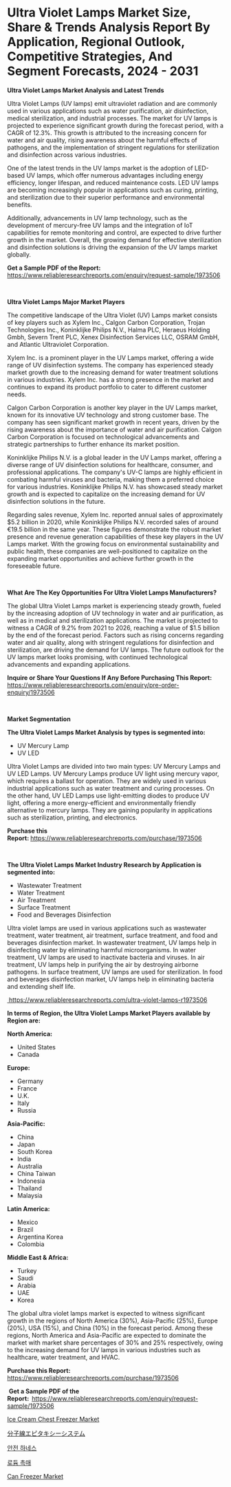 <p><h1>Ultra Violet Lamps Market Size, Share & Trends Analysis Report By Application, Regional Outlook, Competitive Strategies, And Segment Forecasts, 2024 - 2031</h1></p><p><strong>Ultra Violet Lamps Market Analysis and Latest Trends</strong></p>
<p><p>Ultra Violet Lamps (UV lamps) emit ultraviolet radiation and are commonly used in various applications such as water purification, air disinfection, medical sterilization, and industrial processes. The market for UV lamps is projected to experience significant growth during the forecast period, with a CAGR of 12.3%. This growth is attributed to the increasing concern for water and air quality, rising awareness about the harmful effects of pathogens, and the implementation of stringent regulations for sterilization and disinfection across various industries.</p><p>One of the latest trends in the UV lamps market is the adoption of LED-based UV lamps, which offer numerous advantages including energy efficiency, longer lifespan, and reduced maintenance costs. LED UV lamps are becoming increasingly popular in applications such as curing, printing, and sterilization due to their superior performance and environmental benefits.</p><p>Additionally, advancements in UV lamp technology, such as the development of mercury-free UV lamps and the integration of IoT capabilities for remote monitoring and control, are expected to drive further growth in the market. Overall, the growing demand for effective sterilization and disinfection solutions is driving the expansion of the UV lamps market globally.</p></p>
<p><strong>Get a Sample PDF of the Report:&nbsp;</strong> <a href="https://www.reliableresearchreports.com/enquiry/request-sample/1973506">https://www.reliableresearchreports.com/enquiry/request-sample/1973506</a></p>
<p>&nbsp;</p>
<p><strong>Ultra Violet Lamps Major Market Players</strong></p>
<p><p>The competitive landscape of the Ultra Violet (UV) Lamps market consists of key players such as Xylem Inc., Calgon Carbon Corporation, Trojan Technologies Inc., Koninklijke Philips N.V., Halma PLC, Heraeus Holding Gmbh, Severn Trent PLC, Xenex Disinfection Services LLC, OSRAM GmbH, and Atlantic Ultraviolet Corporation.</p><p>Xylem Inc. is a prominent player in the UV Lamps market, offering a wide range of UV disinfection systems. The company has experienced steady market growth due to the increasing demand for water treatment solutions in various industries. Xylem Inc. has a strong presence in the market and continues to expand its product portfolio to cater to different customer needs.</p><p>Calgon Carbon Corporation is another key player in the UV Lamps market, known for its innovative UV technology and strong customer base. The company has seen significant market growth in recent years, driven by the rising awareness about the importance of water and air purification. Calgon Carbon Corporation is focused on technological advancements and strategic partnerships to further enhance its market position.</p><p>Koninklijke Philips N.V. is a global leader in the UV Lamps market, offering a diverse range of UV disinfection solutions for healthcare, consumer, and professional applications. The company's UV-C lamps are highly efficient in combating harmful viruses and bacteria, making them a preferred choice for various industries. Koninklijke Philips N.V. has showcased steady market growth and is expected to capitalize on the increasing demand for UV disinfection solutions in the future.</p><p>Regarding sales revenue, Xylem Inc. reported annual sales of approximately $5.2 billion in 2020, while Koninklijke Philips N.V. recorded sales of around €19.5 billion in the same year. These figures demonstrate the robust market presence and revenue generation capabilities of these key players in the UV Lamps market. With the growing focus on environmental sustainability and public health, these companies are well-positioned to capitalize on the expanding market opportunities and achieve further growth in the foreseeable future.</p></p>
<p>&nbsp;</p>
<p><strong>What Are The Key Opportunities For Ultra Violet Lamps Manufacturers?</strong></p>
<p><p>The global Ultra Violet Lamps market is experiencing steady growth, fueled by the increasing adoption of UV technology in water and air purification, as well as in medical and sterilization applications. The market is projected to witness a CAGR of 9.2% from 2021 to 2026, reaching a value of $1.5 billion by the end of the forecast period. Factors such as rising concerns regarding water and air quality, along with stringent regulations for disinfection and sterilization, are driving the demand for UV lamps. The future outlook for the UV lamps market looks promising, with continued technological advancements and expanding applications.</p></p>
<p><strong>Inquire or Share Your Questions If Any Before Purchasing This Report:</strong> <a href="https://www.reliableresearchreports.com/enquiry/pre-order-enquiry/1973506">https://www.reliableresearchreports.com/enquiry/pre-order-enquiry/1973506</a></p>
<p>&nbsp;</p>
<p><strong>Market Segmentation</strong></p>
<p><strong>The Ultra Violet Lamps Market Analysis by types is segmented into:</strong></p>
<p><ul><li>UV Mercury Lamp</li><li>UV LED</li></ul></p>
<p><p>Ultra Violet Lamps are divided into two main types: UV Mercury Lamps and UV LED Lamps. UV Mercury Lamps produce UV light using mercury vapor, which requires a ballast for operation. They are widely used in various industrial applications such as water treatment and curing processes. On the other hand, UV LED Lamps use light-emitting diodes to produce UV light, offering a more energy-efficient and environmentally friendly alternative to mercury lamps. They are gaining popularity in applications such as sterilization, printing, and electronics.</p></p>
<p><strong>Purchase this Report:&nbsp;</strong><a href="https://www.reliableresearchreports.com/purchase/1973506">https://www.reliableresearchreports.com/purchase/1973506</a></p>
<p>&nbsp;</p>
<p><strong>The Ultra Violet Lamps Market Industry Research by Application is segmented into:</strong></p>
<p><ul><li>Wastewater Treatment</li><li>Water Treatment</li><li>Air Treatment</li><li>Surface Treatment</li><li>Food and Beverages Disinfection</li></ul></p>
<p><p>Ultra violet lamps are used in various applications such as wastewater treatment, water treatment, air treatment, surface treatment, and food and beverages disinfection market. In wastewater treatment, UV lamps help in disinfecting water by eliminating harmful microorganisms. In water treatment, UV lamps are used to inactivate bacteria and viruses. In air treatment, UV lamps help in purifying the air by destroying airborne pathogens. In surface treatment, UV lamps are used for sterilization. In food and beverages disinfection market, UV lamps help in eliminating bacteria and extending shelf life.</p></p>
<p><a href="https://www.reliableresearchreports.com/ultra-violet-lamps-r1973506">&nbsp;https://www.reliableresearchreports.com/ultra-violet-lamps-r1973506</a></p>
<p><strong>In terms of Region, the Ultra Violet Lamps Market Players available by Region are:</strong></p>
<p>
    <p> <strong> North America: </strong>
        <ul>
            <li>United States</li>
            <li>Canada</li>
        </ul>
        </p> 
    <p> <strong> Europe: </strong>
        <ul>
            <li>Germany</li>
            <li>France</li>
            <li>U.K.</li>
            <li>Italy</li>
            <li>Russia</li>
        </ul>
        </p> 
    <p> <strong> Asia-Pacific: </strong>
        <ul>
            <li>China</li>
            <li>Japan</li>
            <li>South Korea</li>
            <li>India</li>
            <li>Australia</li>
            <li>China Taiwan</li>
            <li>Indonesia</li>
            <li>Thailand</li>
            <li>Malaysia</li>
        </ul>
        </p> 
    <p> <strong> Latin America: </strong>
        <ul>
            <li>Mexico</li>
            <li>Brazil</li>
            <li>Argentina Korea</li>
            <li>Colombia</li>
        </ul>
        </p> 
    <p> <strong> Middle East & Africa: </strong>
        <ul>
            <li>Turkey</li>
            <li>Saudi</li>
            <li>Arabia</li>
            <li>UAE</li>
            <li>Korea</li>
        </ul>
    </p>
    </p>
<p><p>The global ultra violet lamps market is expected to witness significant growth in the regions of North America (30%), Asia-Pacific (25%), Europe (20%), USA (15%), and China (10%) in the forecast period. Among these regions, North America and Asia-Pacific are expected to dominate the market with market share percentages of 30% and 25% respectively, owing to the increasing demand for UV lamps in various industries such as healthcare, water treatment, and HVAC.</p></p>
<p><strong>Purchase this Report: </strong><a href="https://www.reliableresearchreports.com/purchase/1973506">https://www.reliableresearchreports.com/purchase/1973506</a></p>
<p>&nbsp;<strong>Get a Sample PDF of the Report:&nbsp;&nbsp;</strong><a href="https://www.reliableresearchreports.com/enquiry/request-sample/1973506">https://www.reliableresearchreports.com/enquiry/request-sample/1973506</a></p>
<p><strong></strong></p>
<p><p><a href="https://github.com/jerrycopelandthomaswsqd8q/Market-Research-Report-List-2/blob/main/ice-cream-chest-freezer-market.md">Ice Cream Chest Freezer Market</a></p><p><a href="https://github.com/VellaJacobi2023/Market-Research-Report-List-1/blob/main/428852937558.md">分子線エピタキシーシステム</a></p><p><a href="https://medium.com/@wilsonurcotte667s/%EC%95%88%EC%A0%84-%ED%95%98%EB%84%A4%EC%8A%A4-%EC%8B%9C%EC%9E%A5-%EB%B6%84%EC%84%9D-cagr-%EC%8B%9C%EC%9E%A5-%EC%84%B8%EB%B6%84%ED%99%94-%EB%B0%8F-%EA%B8%80%EB%A1%9C%EB%B2%8C-%EC%82%B0%EC%97%85-%EA%B0%9C%EC%9A%94-c073e99f84f3">안전 하네스</a></p><p><a href="https://medium.com/@jewelmohr02/%EB%A1%9C%EB%93%90-%EC%B4%89%EB%A7%A4-%EC%8B%9C%EC%9E%A5-%EB%B3%B4%EA%B3%A0%EC%84%9C%EB%8A%94-%EC%9D%B4-%EC%8B%9C%EC%9E%A5%EC%9D%98-%EC%B5%9C%EC%8B%A0-%ED%8A%B8%EB%A0%8C%EB%93%9C%EC%99%80-%EC%84%B1%EC%9E%A5-%EA%B8%B0%ED%9A%8C%EB%A5%BC-%EB%B3%B4%EC%97%AC%EC%A4%8D%EB%8B%88%EB%8B%A4-14a56c2053c9">로듐 촉매</a></p><p><a href="https://github.com/brenzgnarento/Market-Research-Report-List-2/blob/main/can-freezer-market.md">Can Freezer Market</a></p></p>
